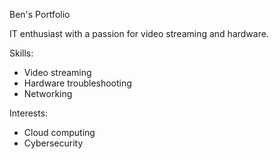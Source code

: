 Ben's Portfolio


IT enthusiast with a passion for video streaming and hardware.


Skills:


- Video streaming
- Hardware troubleshooting
- Networking


Interests:


- Cloud computing
- Cybersecurity

